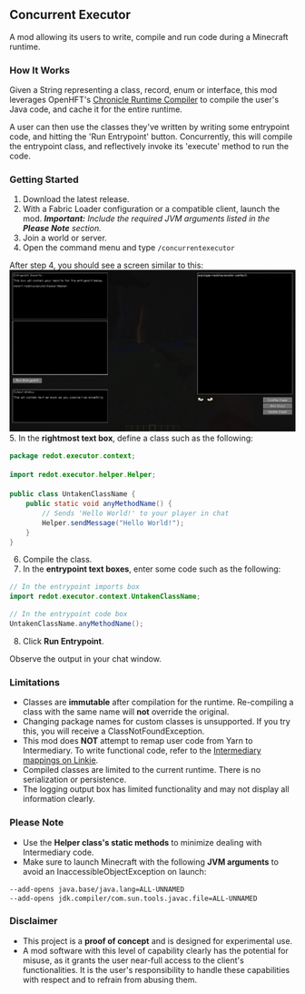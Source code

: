 Concurrent Executor
-
A mod allowing its users to write, compile and run code during a Minecraft runtime.

### How It Works
Given a String representing a class, record, enum or interface,
this mod leverages OpenHFT's [Chronicle Runtime Compiler](https://github.com/OpenHFT/Java-Runtime-Compiler/tree/ea) to compile the user's 
Java code, and cache it for the entire runtime.

A user can then use the classes they've written by writing some entrypoint code, 
and hitting the 'Run Entrypoint' button. Concurrently, this will compile the 
entrypoint class, and reflectively invoke its 'execute' method to run the code.

### Getting Started
1. Download the latest release.
2. With a Fabric Loader configuration or a compatible client, launch the mod. 
_**Important:** Include the required JVM arguments listed in the **Please Note** section._
3. Join a world or server.
4. Open the command menu and type ```/concurrentexecutor```

After step 4, you should see a screen similar to this:
![img.png](img.png)
5. In the **rightmost text box**, define a class such as the following:
```java
package redot.executor.context;

import redot.executor.helper.Helper;

public class UntakenClassName {
    public static void anyMethodName() {
        // Sends 'Hello World!' to your player in chat
        Helper.sendMessage("Hello World!");
    }
}
```
6. Compile the class. 
7. In the **entrypoint text boxes**, enter some code such as the following:
```java
// In the entrypoint imports box
import redot.executor.context.UntakenClassName;
```
```java
// In the entrypoint code box
UntakenClassName.anyMethodName();
```
8. Click **Run Entrypoint**.

Observe the output in your chat window.

### Limitations
- Classes are **immutable** after compilation for the runtime. Re-compiling a class with the same name will **not** override the original.
- Changing package names for custom classes is unsupported. If you try this, you will receive a ClassNotFoundException.
- This mod does **NOT** attempt to remap user code from Yarn to Intermediary. 
To write functional code, refer to the [Intermediary mappings on Linkie](https://linkie.shedaniel.dev/mappings?namespace=yarn&version=1.20.4&search=MinecraftClient&translateMode=none).
- Compiled classes are limited to the current runtime. There is no serialization or persistence.
- The logging output box has limited functionality and may not display all information clearly.

### Please Note
- Use the **Helper class's static methods** to minimize dealing with Intermediary code.
- Make sure to launch Minecraft with the following **JVM arguments** to avoid an InaccessibleObjectException on launch:
```text
--add-opens java.base/java.lang=ALL-UNNAMED
--add-opens jdk.compiler/com.sun.tools.javac.file=ALL-UNNAMED
```

### Disclaimer
- This project is a **proof of concept** and is designed for experimental use.
- A mod software with this level of capability clearly has the potential for misuse, 
as it grants the user near-full access to the client's functionalities. 
It is the user's responsibility to handle these capabilities with respect 
and to refrain from abusing them.